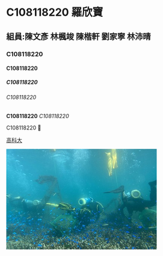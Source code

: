 # C108118220 羅欣寶
## 組員:陳文彥 林楓竣 陳楷軒 劉家寧 林沛晴
### C108118220
#### C108118220
##### C108118220
###### C108118220
**C108118220** *C108118220*

C108118220 🙂

[高科大](https://www.nkust.edu.tw/)

![NKUST](nkust.jpg "高科大")
